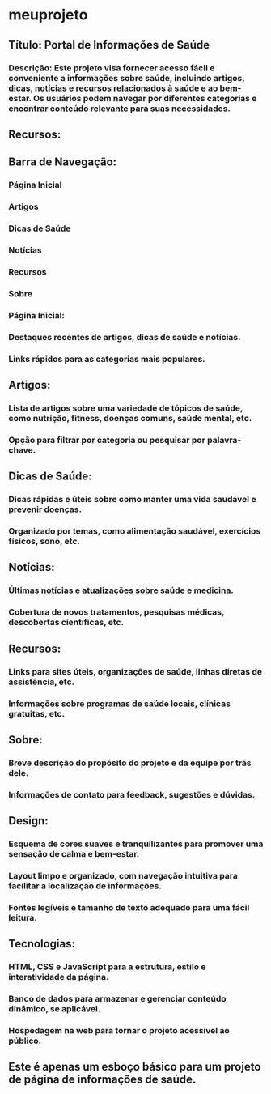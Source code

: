 # meuprojeto
## Título: Portal de Informações de Saúde

### Descrição: Este projeto visa fornecer acesso fácil e conveniente a informações sobre saúde, incluindo artigos, dicas, notícias e recursos relacionados à saúde e ao bem-estar. Os usuários podem navegar por diferentes categorias e encontrar conteúdo relevante para suas necessidades.

## Recursos:

## Barra de Navegação:

### Página Inicial
### Artigos
### Dicas de Saúde
### Notícias
### Recursos
### Sobre
### Página Inicial:

### Destaques recentes de artigos, dicas de saúde e notícias.
### Links rápidos para as categorias mais populares.
## Artigos:

### Lista de artigos sobre uma variedade de tópicos de saúde, como nutrição, fitness, doenças comuns, saúde mental, etc.
### Opção para filtrar por categoria ou pesquisar por palavra-chave.
## Dicas de Saúde:

### Dicas rápidas e úteis sobre como manter uma vida saudável e prevenir doenças.
### Organizado por temas, como alimentação saudável, exercícios físicos, sono, etc.
## Notícias:

### Últimas notícias e atualizações sobre saúde e medicina.
### Cobertura de novos tratamentos, pesquisas médicas, descobertas científicas, etc.
## Recursos:

### Links para sites úteis, organizações de saúde, linhas diretas de assistência, etc.
### Informações sobre programas de saúde locais, clínicas gratuitas, etc.
## Sobre:

### Breve descrição do propósito do projeto e da equipe por trás dele.
### Informações de contato para feedback, sugestões e dúvidas.
## Design:

### Esquema de cores suaves e tranquilizantes para promover uma sensação de calma e bem-estar.
### Layout limpo e organizado, com navegação intuitiva para facilitar a localização de informações.
### Fontes legíveis e tamanho de texto adequado para uma fácil leitura.
## Tecnologias:

### HTML, CSS e JavaScript para a estrutura, estilo e interatividade da página.
### Banco de dados para armazenar e gerenciar conteúdo dinâmico, se aplicável.
### Hospedagem na web para tornar o projeto acessível ao público.

## Este é apenas um esboço básico para um projeto de página de informações de saúde.
